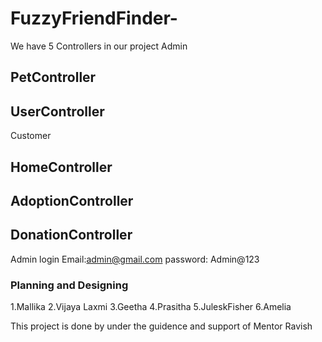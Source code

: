 # FuzzyFriendFinder-
We have 5 Controllers in our project
 Admin
## PetController
## UserController
Customer
## HomeController
## AdoptionController
## DonationController

Admin login Email:admin@gmail.com
password: Admin@123


### Planning and Designing
  1.Mallika
  2.Vijaya Laxmi
  3.Geetha
  4.Prasitha
  5.JuleskFisher
  6.Amelia
  



This project is done by under the guidence and support of Mentor Ravish
